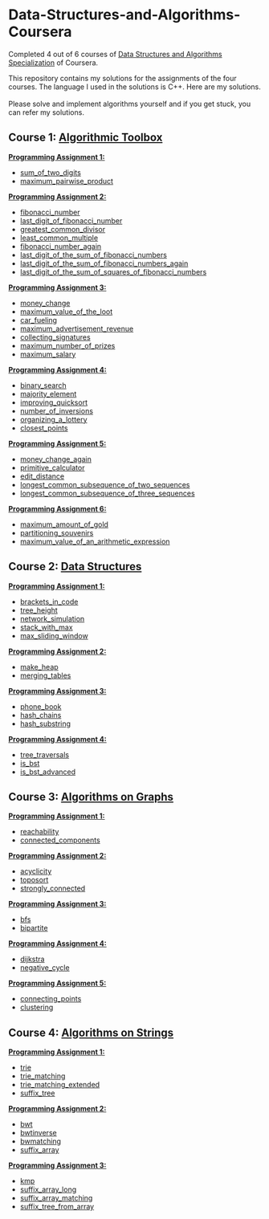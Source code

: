# Data-Structures-and-Algorithms-Coursera

Completed 4 out of 6 courses of [Data Structures and Algorithms Specialization](https://www.coursera.org/specializations/data-structures-algorithms) of Coursera.

This repository contains my solutions for the assignments of the four courses. The language I used in the solutions is C++.
Here are my solutions.<br><br>
Please solve and implement algorithms yourself and if you get stuck, you can refer my solutions.
<br>

## Course 1: [Algorithmic Toolbox](https://www.coursera.org/learn/algorithmic-toolbox?specialization=data-structures-algorithms)
**[Programming Assignment 1:](/Algorithmic%20Tool%20Box/week1_programming_challenges/week1_programming_challenges.pdf)**
<br>
- [sum_of_two_digits](/Algorithmic%20Tool%20Box/week1_programming_challenges/1_sum_of_two_digits)
- [maximum_pairwise_product](/Algorithmic%20Tool%20Box/week1_programming_challenges/2_maximum_pairwise_product)<br>

**[Programming Assignment 2:](/Algorithmic%20Tool%20Box/week2_algorithmic_warmup/week2_algorithmic_warmup.pdf)**
<br>
- [fibonacci_number](/Algorithmic%20Tool%20Box/week2_algorithmic_warmup/1_fibonacci_number)
- [last_digit_of_fibonacci_number](/Algorithmic%20Tool%20Box/week2_algorithmic_warmup/2_last_digit_of_fibonacci_number)
- [greatest_common_divisor](/Algorithmic%20Tool%20Box/week2_algorithmic_warmup/3_greatest_common_divisor)
- [least_common_multiple](/Algorithmic%20Tool%20Box/week2_algorithmic_warmup/4_least_common_multiple)
- [fibonacci_number_again](/Algorithmic%20Tool%20Box/week2_algorithmic_warmup/5_fibonacci_number_again)
- [last_digit_of_the_sum_of_fibonacci_numbers](/Algorithmic%20Tool%20Box/week2_algorithmic_warmup/6_last_digit_of_the_sum_of_fibonacci_numbers)
- [last_digit_of_the_sum_of_fibonacci_numbers_again](/Algorithmic%20Tool%20Box/week2_algorithmic_warmup/7_last_digit_of_the_sum_of_fibonacci_numbers_again)
- [last_digit_of_the_sum_of_squares_of_fibonacci_numbers](/Algorithmic%20Tool%20Box/week2_algorithmic_warmup/8_last_digit_of_the_sum_of_squares_of_fibonacci_numbers)<br>

**[Programming Assignment 3:](/Algorithmic%20Tool%20Box/week3_greedy_algorithms/week3_greedy_algorithms.pdf)**
<br>
- [money_change](/Algorithmic%20Tool%20Box/week3_greedy_algorithms/1_money_change)
- [maximum_value_of_the_loot](/Algorithmic%20Tool%20Box/week3_greedy_algorithms/2_maximum_value_of_the_loot)
- [car_fueling](/Algorithmic%20Tool%20Box/week3_greedy_algorithms/3_car_fueling)
- [maximum_advertisement_revenue](/Algorithmic%20Tool%20Box/week3_greedy_algorithms/4_maximum_advertisement_revenue)
- [collecting_signatures](/Algorithmic%20Tool%20Box/week3_greedy_algorithms/5_collecting_signatures)
- [maximum_number_of_prizes](/Algorithmic%20Tool%20Box/week3_greedy_algorithms/6_maximum_number_of_prizes)
- [maximum_salary](/Algorithmic%20Tool%20Box/week3_greedy_algorithms/7_maximum_salary)<br>

**[Programming Assignment 4:](/Algorithmic%20Tool%20Box/week4_divide_and_conquer/week4_divide_and_conquer.pdf)**
<br>
- [binary_search](/Algorithmic%20Tool%20Box/week4_divide_and_conquer/1_binary_search)
- [majority_element](/Algorithmic%20Tool%20Box/week4_divide_and_conquer/2_majority_element)
- [improving_quicksort](/Algorithmic%20Tool%20Box/week4_divide_and_conquer/3_improving_quicksort)
- [number_of_inversions](/Algorithmic%20Tool%20Box/week4_divide_and_conquer/4_number_of_inversions)
- [organizing_a_lottery](/Algorithmic%20Tool%20Box/week4_divide_and_conquer/5_organizing_a_lottery)
- [closest_points](/Algorithmic%20Tool%20Box/week4_divide_and_conquer/6_closest_points)<br>

**[Programming Assignment 5:](/Algorithmic%20Tool%20Box/week5_dynamic_programming1/week5_dynamic_programming1.pdf)**
<br>
- [money_change_again](/Algorithmic%20Tool%20Box/week5_dynamic_programming1/1_money_change_again)
- [primitive_calculator](r/Algorithmic%20Tool%20Box/week5_dynamic_programming1/2_primitive_calculator)
- [edit_distance](/Algorithmic%20Tool%20Box/week5_dynamic_programming1/3_edit_distance)
- [longest_common_subsequence_of_two_sequences](/Algorithmic%20Tool%20Box/week5_dynamic_programming1/4_longest_common_subsequence_of_two_sequences)
- [longest_common_subsequence_of_three_sequences](/Algorithmic%20Tool%20Box/week5_dynamic_programming1/5_longest_common_subsequence_of_three_sequences)<br>

**[Programming Assignment 6:](/Algorithmic%20Tool%20Box/week6_dynamic_programming2/week6_dynamic_programming2.pdf)**
<br>
- [maximum_amount_of_gold](/Algorithmic%20Tool%20Box/week6_dynamic_programming2/1_maximum_amount_of_gold)
- [partitioning_souvenirs](/Algorithmic%20Tool%20Box/week6_dynamic_programming2/2_partitioning_souvenirs)
- [maximum_value_of_an_arithmetic_expression](/Algorithmic%20Tool%20Box/week6_dynamic_programming2/3_maximum_value_of_an_arithmetic_expression)<br>


## Course 2: [Data Structures](https://www.coursera.org/learn/data-structures?specialization=data-structures-algorithms)
**[Programming Assignment 1:](/Data%20Structures/week1_basic_data_structures/week1_basic_data_structures.pdf)**
<br>
- [brackets_in_code](/Data%20Structures/week1_basic_data_structures/1_brackets_in_code)
- [tree_height](/Data%20Structures/week1_basic_data_structures/2_tree_height)
- [network_simulation](/Data%20Structures/week1_basic_data_structures/3_network_simulation)
- [stack_with_max](/Data%20Structures/week1_basic_data_structures/4_stack_with_max)
- [max_sliding_window](/Data%20Structures/week1_basic_data_structures/5_max_sliding_window)<br>

**[Programming Assignment 2:](/Data%20Structures/week2_priority_queues_and_disjoint_sets/week2_priority_queues_and_disjoint_sets.pdf)**
<br>
- [make_heap](/Data%20Structures/week2_priority_queues_and_disjoint_sets/1_make_heap)
- [merging_tables](/Data%20Structures/week2_priority_queues_and_disjoint_sets/3_merging_tables)<br>

**[Programming Assignment 3:](/Data%20Structures/week3_hash_tables/week3_hash_tables.pdf)**
<br>
- [phone_book](/Data%20Structures/week3_hash_tables/1_phone_book)
- [hash_chains](/Data%20Structures/week3_hash_tables/2_hash_chains)
- [hash_substring](/Data%20Structures/week3_hash_tables/3_hash_substring)<br>

**[Programming Assignment 4:](/Data%20Structures/week4_binary_search_trees/week4_binary_search_trees.pdf)**
<br>
- [tree_traversals](/Data%20Structures/week4_binary_search_trees/1_tree_traversals)
- [is_bst](/Data%20Structures/week4_binary_search_trees/2_is_bst)
- [is_bst_advanced](/Data%20Structures/week4_binary_search_trees/3_is_bst_advanced)<br>


## Course 3: [Algorithms on Graphs](https://www.coursera.org/learn/algorithms-on-graphs?specialization=data-structures-algorithms)
**[Programming Assignment 1:](/Algorithms%20on%20Graphs/week1_decomposition1/decomposition1.pdf)**
<br>
- [reachability](/Algorithms%20on%20Graphs/week1_decomposition1/1_reachability)
- [connected_components](/Algorithms%20on%20Graphs/week1_decomposition1/2_connected_components)<br>

**[Programming Assignment 2:](/Algorithms%20on%20Graphs/week2_decomposition2/decomposition2.pdf)**
<br>
- [acyclicity](/Algorithms%20on%20Graphs/week2_decomposition2/1_acyclicity)
- [toposort](/Algorithms%20on%20Graphs/week2_decomposition2/2_toposort)
- [strongly_connected](/Algorithms%20on%20Graphs/week2_decomposition2/3_strongly_connected)<br>

**[Programming Assignment 3:](/Algorithms%20on%20Graphs/week3_paths1/paths1.pdf)**
<br>
- [bfs](/Algorithms%20on%20Graphs/week3_paths1/1_bfs)
- [bipartite](/Algorithms%20on%20Graphs/week3_paths1/2_bipartite)<br>

**[Programming Assignment 4:](/Algorithms%20on%20Graphs/week4_paths2/paths2.pdf)**
<br>
- [dijkstra](/Algorithms%20on%20Graphs/week4_paths2/1_dijkstra)
- [negative_cycle](/Algorithms%20on%20Graphs/week4_paths2/2_negative_cycle)<br>

**[Programming Assignment 5:](/Algorithms%20on%20Graphs/week5_mst/mst.pdf)**
<br>
- [connecting_points](/Algorithms%20on%20Graphs/week5_mst/1_connecting_points)
- [clustering](/Algorithms%20on%20Graphs/week5_mst/2_clustering)<br>


## Course 4: [Algorithms on Strings](https://www.coursera.org/learn/algorithms-on-strings?specialization=data-structures-algorithms)
**[Programming Assignment 1:](/Algorithm%20on%20Strings/Programming%20Assignment%201/_f8a4443f144319c6da63eeb31af4199b_Programming-Assignment-1.pdf)**
<br>
- [trie](/Algorithm%20on%20Strings/Programming%20Assignment%201/trie)
- [trie_matching](/Algorithm%20on%20Strings/Programming%20Assignment%201/trie_matching)
- [trie_matching_extended](/Algorithm%20on%20Strings/Programming%20Assignment%201/trie_matching_extended)
- [suffix_tree](/Algorithm%20on%20Strings/Programming%20Assignment%201/suffix_tree)<br>

**[Programming Assignment 2:](/Algorithm%20on%20Strings/Programming%20Assignment%202/Programming-Assignment-2.pdf)**
<br>
- [bwt](/Algorithm%20on%20Strings/Programming%20Assignment%202/bwt)
- [bwtinverse](/Algorithm%20on%20Strings/Programming%20Assignment%202/bwtinverse)
- [bwmatching](/Algorithm%20on%20Strings/Programming%20Assignment%202/bwmatching)
- [suffix_array](/Algorithm%20on%20Strings/Programming%20Assignment%202/suffix_array)<br>

**[Programming Assignment 3:](/Algorithm%20on%20Strings/Programming%20Assignment%203/Programming-Assignment-3.pdf)**
<br>
- [kmp](/Algorithm%20on%20Strings/Programming%20Assignment%203/kmp)
- [suffix_array_long](/Algorithm%20on%20Strings/Programming%20Assignment%203/suffix_array_long)
- [suffix_array_matching](/Algorithm%20on%20Strings/Programming%20Assignment%203/suffix_array_matching)
- [suffix_tree_from_array](/Algorithm%20on%20Strings/Programming%20Assignment%203/suffix_tree_from_array)



